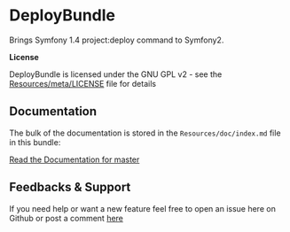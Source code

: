 DeployBundle
=================

Brings Symfony 1.4 project:deploy command to Symfony2.

**License**

DeployBundle is licensed under the GNU GPL v2 - see the [Resources/meta/LICENSE](https://github.com/hpatoio/DeployBundle/blob/master/Resources/meta/LICENSE>) file for details

Documentation
-------------

The bulk of the documentation is stored in the `Resources/doc/index.md` file in this bundle:

[Read the Documentation for master](https://github.com/hpatoio/DeployBundle/blob/master/Resources/doc/index.md)

Feedbacks & Support
-------------
If you need help or want a new feature feel free to open an issue here on Github or post a comment [here](http://www.iliveinperego.com/2012/03/symfony2-deploy-like-symfony-1-4/)


